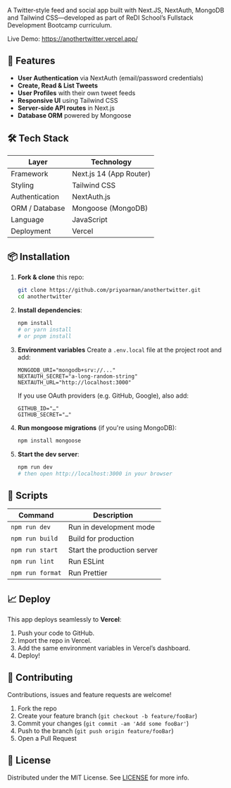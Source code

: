 A Twitter‑style feed and social app built with Next.JS, NextAuth, MongoDB and Tailwind CSS—developed as part of ReDI School’s Fullstack Development Bootcamp curriculum.

Live Demo: https://anothertwitter.vercel.app/

## 🚀 Features

* **User Authentication** via NextAuth (email/password credentials)
* **Create, Read & List Tweets**
* **User Profiles** with their own tweet feeds
* **Responsive UI** using Tailwind CSS
* **Server‑side API routes** in Next.js
* **Database ORM** powered by Mongoose

## 🛠️ Tech Stack

| Layer          | Technology                  |
| -------------- | --------------------------- |
| Framework      | Next.js 14 (App Router)     |
| Styling        | Tailwind CSS                |
| Authentication | NextAuth.js                 |
| ORM / Database | Mongoose (MongoDB)          |
| Language       | JavaScript                  |
| Deployment     | Vercel                      |

## 📦 Installation

1. **Fork & clone** this repo:

   ```bash
   git clone https://github.com/priyoarman/anothertwitter.git
   cd anothertwitter
   ```

2. **Install dependencies**:

   ```bash
   npm install
   # or yarn install
   # or pnpm install
   ```

3. **Environment variables**
   Create a `.env.local` file at the project root and add:

   ```env
   MONGODB_URI="mongodb+srv://..."
   NEXTAUTH_SECRET="a-long-random-string"
   NEXTAUTH_URL="http://localhost:3000"
   ```

   If you use OAuth providers (e.g. GitHub, Google), also add:

   ```env
   GITHUB_ID="…"
   GITHUB_SECRET="…"
   ```

4. **Run mongoose migrations** (if you're using MongoDB):

   ```bash
   npm install mongoose
   ```

5. **Start the dev server**:

   ```bash
   npm run dev
   # then open http://localhost:3000 in your browser
   ```

## 🧪 Scripts

| Command          | Description                 |
| ---------------- | --------------------------- |
| `npm run dev`    | Run in development mode     |
| `npm run build`  | Build for production        |
| `npm run start`  | Start the production server |
| `npm run lint`   | Run ESLint                  |
| `npm run format` | Run Prettier                |

## 📈 Deploy

This app deploys seamlessly to **Vercel**:

1. Push your code to GitHub.
2. Import the repo in Vercel.
3. Add the same environment variables in Vercel’s dashboard.
4. Deploy!

## 🤝 Contributing

Contributions, issues and feature requests are welcome!

1. Fork the repo
2. Create your feature branch (`git checkout -b feature/fooBar`)
3. Commit your changes (`git commit -am 'Add some fooBar'`)
4. Push to the branch (`git push origin feature/fooBar`)
5. Open a Pull Request

## 📄 License

Distributed under the MIT License. See [LICENSE](./LICENSE) for more info.
